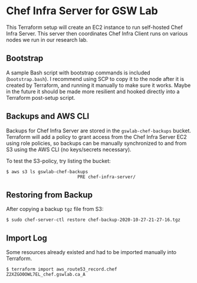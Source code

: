 # Chef Infra Server for GSW Lab

This Terraform setup will create an EC2 instance to run self-hosted Chef Infra Server. This server then coordinates Chef Infra Client runs on various nodes we run in our research lab.

## Bootstrap

A sample Bash script with bootstrap commands is included (`bootstrap.bash`). I recommend using SCP to copy it to the node after it is created by Terraform, and running it manually to make sure it works. Maybe in the future it should be made more resilient and hooked directly into a Terraform post-setup script.

## Backups and AWS CLI

Backups for Chef Infra Server are stored in the `gswlab-chef-backups` bucket. Terraform will add a policy to grant access from the Chef Infra Server EC2 using role policies, so backups can be manually synchronized to and from S3 using the AWS CLI (no keys/secrets necessary).

To test the S3-policy, try listing the bucket:

```
$ aws s3 ls gswlab-chef-backups
                           PRE chef-infra-server/
```

## Restoring from Backup

After copying a backup `tgz` file from S3:

```
$ sudo chef-server-ctl restore chef-backup-2020-10-27-21-27-16.tgz
```

## Import Log

Some resources already existed and had to be imported manually into Terraform.

```terminal
$ terraform import aws_route53_record.chef Z2XZGO0OWL7EL_chef.gswlab.ca_A
```
